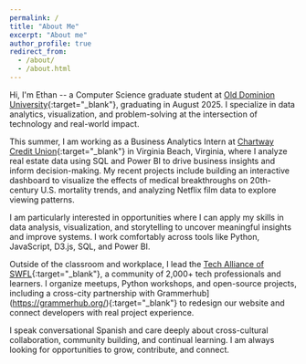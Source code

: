 ```yaml
---
permalink: /
title: "About Me"
excerpt: "About me"
author_profile: true
redirect_from: 
  - /about/
  - /about.html
---
```


Hi, I'm Ethan -- a Computer Science graduate student at [Old Dominion University](https://odu.edu/){:target="_blank"}, graduating in August 2025. I specialize in data analytics, visualization, and problem-solving at the intersection of technology and real-world impact.

This summer, I am working as a Business Analytics Intern at [Chartway Credit Union](https://www.chartway.com/){:target="_blank"} in Virginia Beach, Virginia, where I analyze real estate data using SQL and Power BI to drive business insights and inform decision-making. My recent projects include building an interactive dashboard to visualize the effects of medical breakthroughs on 20th-century U.S. mortality trends, and analyzing Netflix film data to explore viewing patterns.

I am particularly interested in opportunities where I can apply my skills in data analysis, visualization, and storytelling to uncover meaningful insights and improve systems. I work comfortably across tools like Python, JavaScript, D3.js, SQL, and Power BI.

Outside of the classroom and workplace, I lead the [Tech Alliance of SWFL](https://www.meetup.com/techallianceswfl/){:target="_blank"}, a community of 2,000+ tech professionals and learners. I organize meetups, Python workshops, and open-source projects, including a cross-city partnership with Grammerhub](https://grammerhub.org/){:target="_blank"} to redesign our website and connect developers with real project experience.

I speak conversational Spanish and care deeply about cross-cultural collaboration, community building, and continual learning. I am always looking for opportunities to grow, contribute, and connect.